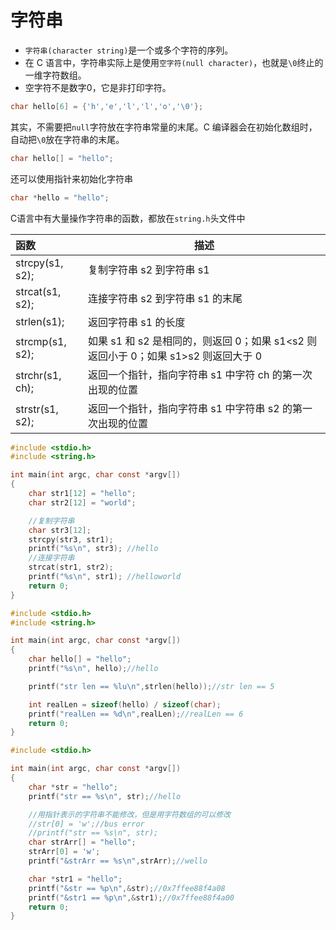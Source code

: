 # 字符串

* `字符串(character string)`是一个或多个字符的序列。
* 在 C 语言中，字符串实际上是使用`空字符(null character)`，也就是`\0`终止的一维字符数组。
* 空字符不是数字0，它是非打印字符。

```c
char hello[6] = {'h','e','l','l','o','\0'};
```

其实，不需要把`null`字符放在字符串常量的末尾。C 编译器会在初始化数组时，自动把`\0`放在字符串的末尾。

```c
char hello[] = "hello";
```

还可以使用指针来初始化字符串

```c
char *hello = "hello";
```

C语言中有大量操作字符串的函数，都放在`string.h`头文件中

| 函数                | 描述                                                         |
| :------------------ | ------------------------------------------------------------ |
| strcpy(s1, s2); | 复制字符串 s2 到字符串 s1                                    |
| strcat(s1, s2); | 连接字符串 s2 到字符串 s1 的末尾                             |
| strlen(s1);   | 返回字符串 s1 的长度                                         |
| strcmp(s1, s2); | 如果 s1 和 s2 是相同的，则返回 0；如果 s1<s2 则返回小于 0；如果 s1>s2 则返回大于 0 |
| strchr(s1, ch); | 返回一个指针，指向字符串 s1 中字符 ch 的第一次出现的位置     |
| strstr(s1, s2); | 返回一个指针，指向字符串 s1 中字符串 s2 的第一次出现的位置   |

```c
#include <stdio.h>
#include <string.h>

int main(int argc, char const *argv[])
{
    char str1[12] = "hello";
    char str2[12] = "world";

    //复制字符串
    char str3[12];
    strcpy(str3, str1);
    printf("%s\n", str3); //hello
    //连接字符串
    strcat(str1, str2);
    printf("%s\n", str1); //helloworld
    return 0;
}
```

```c
#include <stdio.h>
#include <string.h>

int main(int argc, char const *argv[])
{
    char hello[] = "hello";
    printf("%s\n", hello);//hello

    printf("str len == %lu\n",strlen(hello));//str len == 5

    int realLen = sizeof(hello) / sizeof(char);
    printf("realLen == %d\n",realLen);//realLen == 6
    return 0;
}
```

```c
#include <stdio.h>

int main(int argc, char const *argv[])
{
    char *str = "hello";
    printf("str == %s\n", str);//hello

    //用指针表示的字符串不能修改，但是用字符数组的可以修改
    //str[0] = 'w';//bus error
    //printf("str == %s\n", str);
    char strArr[] = "hello";
    strArr[0] = 'w';
    printf("&strArr == %s\n",strArr);//wello

    char *str1 = "hello";
    printf("&str == %p\n",&str);//0x7ffee88f4a08
    printf("&str1 == %p\n",&str1);//0x7ffee88f4a00
    return 0;
}
```